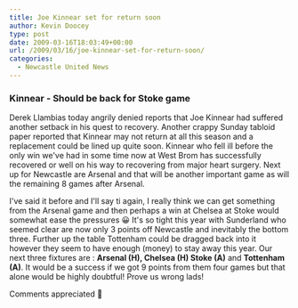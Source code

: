 ```yaml
---
title: Joe Kinnear set for return soon
author: Kevin Doocey
type: post
date: 2009-03-16T18:03:49+00:00
url: /2009/03/16/joe-kinnear-set-for-return-soon/
categories:
  - Newcastle United News
---
```


### Kinnear - Should be back for Stoke game

Derek Llambias today angrily denied reports that Joe Kinnear had suffered another setback in his quest to recovery. Another crappy Sunday tabloid paper reported that Kinnear may not return at all this season and a replacement could be lined up quite soon. Kinnear who fell ill before the only win we've had in some time now at West Brom has successfully recovered or well on his way to recovering from major heart surgery. Next up for Newcastle are Arsenal and that will be another important game as will the remaining 8 games after Arsenal.

I've said it before and I'll say ti again, I really think we can get something from the Arsenal game and then perhaps a win at Chelsea at Stoke would somewhat ease the pressures 😀 It's so tight this year with Sunderland who seemed clear are now only 3 points off Newcastle and inevitably the bottom three. Further up the table Tottenham could be dragged back into it however they seem to have enough (money) to stay away this year. Our next three fixtures are : **Arsenal (H), Chelsea (H) Stoke (A)** and **Tottenham (A)**. It would be a success if we got 9 points from them four games but that alone would be highly doubtful! Prove us wrong lads!

Comments appreciated 🙂
